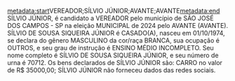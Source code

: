 <metadata:start>VEREADOR;SÍLVIO JÚNIOR;AVANTE;AVANTE<metadata:end>
SÍLVIO JÚNIOR, é candidato a VEREADOR pelo município de SÃO JOSÉ DOS CAMPOS - SP na eleição MUNICIPAL de 2024 pelo AVANTE (AVANTE). SÍLVIO DE SOUSA SIQUEIRA JÚNIOR é CASADO(A), nasceu em 01/10/1974, se declara do gênero MASCULINO da cor/raça BRANCA, sua ocupação é OUTROS, e seu grau de instrução é ENSINO MÉDIO INCOMPLETO. Seu nome completo é SÍLVIO DE SOUSA SIQUEIRA JÚNIOR, e seu número de urna é 70712.
Os bens declarados de SÍLVIO JÚNIOR são: CARRO no valor de R$ 35000,00; 
SÍLVIO JÚNIOR não forneceu dados das redes sociais.